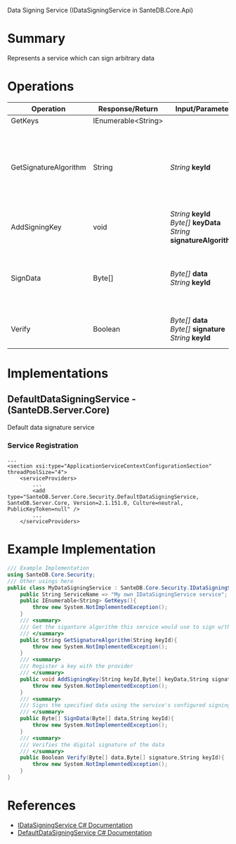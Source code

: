 Data Signing Service (IDataSigningService in SanteDB.Core.Api)

# Summary
Represents a service which can sign arbitrary data

# Operations

|Operation|Response/Return|Input/Parameter|Description|
|-|-|-|-|
|GetKeys|IEnumerable&lt;String>||TODO|
|GetSignatureAlgorithm|String|*String* **keyId**|Get the siganture algorithm this service would use to sign w/the specified key|
|AddSigningKey|void|*String* **keyId**<br/>*Byte[]* **keyData**<br/>*String* **signatureAlgorithm**|Register a key with the provider|
|SignData|Byte[]|*Byte[]* **data**<br/>*String* **keyId**|Signs the specified data using the service's configured signing key|
|Verify|Boolean|*Byte[]* **data**<br/>*Byte[]* **signature**<br/>*String* **keyId**|Verifies the digital signature of the data|

# Implementations


## DefaultDataSigningService - (SanteDB.Server.Core)
Default data signature service

### Service Registration
```markup
...
<section xsi:type="ApplicationServiceContextConfigurationSection" threadPoolSize="4">
	<serviceProviders>
		...
		<add type="SanteDB.Server.Core.Security.DefaultDataSigningService, SanteDB.Server.Core, Version=2.1.151.0, Culture=neutral, PublicKeyToken=null" />
		...
	</serviceProviders>
```
# Example Implementation
```csharp
/// Example Implementation
using SanteDB.Core.Security;
/// Other usings here
public class MyDataSigningService : SanteDB.Core.Security.IDataSigningService { 
	public String ServiceName => "My own IDataSigningService service";
	public IEnumerable<String> GetKeys(){
		throw new System.NotImplementedException();
	}
	/// <summary>
	/// Get the siganture algorithm this service would use to sign w/the specified key
	/// </summary>
	public String GetSignatureAlgorithm(String keyId){
		throw new System.NotImplementedException();
	}
	/// <summary>
	/// Register a key with the provider
	/// </summary>
	public void AddSigningKey(String keyId,Byte[] keyData,String signatureAlgorithm){
		throw new System.NotImplementedException();
	}
	/// <summary>
	/// Signs the specified data using the service's configured signing key
	/// </summary>
	public Byte[] SignData(Byte[] data,String keyId){
		throw new System.NotImplementedException();
	}
	/// <summary>
	/// Verifies the digital signature of the data
	/// </summary>
	public Boolean Verify(Byte[] data,Byte[] signature,String keyId){
		throw new System.NotImplementedException();
	}
}
```

# References

* [IDataSigningService C# Documentation](http://santesuite.org/assets/doc/net/html/T_SanteDB_Core_Security_IDataSigningService.htm)
* [DefaultDataSigningService C# Documentation](http://santesuite.org/assets/doc/net/html/T_SanteDB_Server_Core_Security_DefaultDataSigningService.htm)
